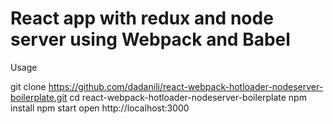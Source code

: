 # React app with redux and node server using Webpack and Babel

Usage

git clone https://github.com/dadanili/react-webpack-hotloader-nodeserver-boilerplate.git
cd react-webpack-hotloader-nodeserver-boilerplate
npm install
npm start
open http://localhost:3000
